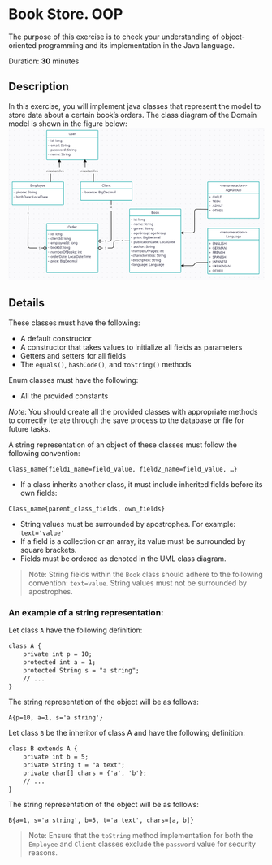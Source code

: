# Book Store. OOP

The purpose of this exercise is to check your understanding of object-oriented programming and its implementation in the Java language.

Duration: **30** minutes

## Description

In this exercise, you will implement java classes that represent the model to store data about a certain book’s orders.
The class diagram of the Domain model is shown in the figure below:
![diagram.png](diagram.png)

## Details

These classes must have the following:
  * A default constructor
  *	A constructor that takes values to initialize all fields as parameters
  *	Getters and setters for all fields
  *	The `equals()`, `hashCode()`, and `toString()` methods 

Enum classes must have the following:
  * All the provided constants


_Note_: You should create all the provided classes with appropriate methods to correctly iterate through the save process to the database or file for future tasks.

A string representation of an object of these classes must follow the following convention: 
```
Class_name{field1_name=field_value, field2_name=field_value, …}
```
- If a class inherits another class, it must include inherited fields before its own fields: 
```
Class_name{parent_class_fields, own_fields}
```
- String values must be surrounded by apostrophes. For example: `text='value'`
- If a field is a collection or an array, its value must be surrounded by square brackets.
- Fields must be ordered as denoted in the UML class diagram.

> Note: String fields within the `Book` class should adhere to the following convention: `text=value`.
> String values must not be surrounded by apostrophes.

### An example of a string representation:
Let class `A` have the following definition:
```
class A {
    private int p = 10;
    protected int a = 1;
    protected String s = "a string";
    // ...
}
```
The string representation of the object will be as follows:
```
A{p=10, a=1, s='a string'}
```
Let class `B` be the inheritor of class A and have the following definition:
```
class B extends A {
    private int b = 5;
    private String t = "a text";
    private char[] chars = {'a', 'b'};
    // ...
}
```
The string representation of the object will be as follows:
```
B{a=1, s='a string', b=5, t='a text', chars=[a, b]}
```

> Note: Ensure that the `toString` method implementation for both the `Employee` and `Client` classes
> exclude the `password` value for security reasons.
